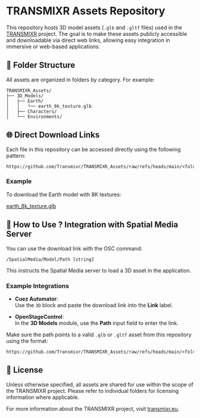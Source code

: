 
# TRANSMIXR Assets Repository

This repository hosts 3D model assets (`.glb` and `.gltf` files) used in the [TRANSMIXR](https://transmixr.eu/) project. The goal is to make these assets publicly accessible and downloadable via direct web links, allowing easy integration in immersive or web-based applications.


## 📁 Folder Structure

All assets are organized in folders by category. For example:

```
TRANSMIXR_Assets/
├── 3D_Models/
│   ├── Earth/
│   │   └── earth_8k_texture.glb
│   ├── Characters/
│   └── Environments/
```


## 🌐 Direct Download Links

Each file in this repository can be accessed directly using the following pattern:

```
https://github.com/Transmixr/TRANSMIXR_Assets/raw/refs/heads/main/<folder>/<subfolder>/<filename>.glb
```


### Example

To download the Earth model with 8K textures:

[earth_8k_texture.glb](https://github.com/Transmixr/TRANSMIXR_Assets/raw/refs/heads/main/3D_Models/Earth/earth_8k_texture.glb)


## 🔧 How to Use ? Integration with Spatial Media Server

You can use the download link with the OSC command:

```
/SpatialMedia/Model/Path [string]
```

This instructs the Spatial Media server to load a 3D asset in the application.

### Example Integrations

- **Cuez Automator**:  
  Use the `3D` block and paste the download link into the **Link** label.

- **OpenStageControl**:  
  In the **3D Models** module, use the **Path** input field to enter the link.

Make sure the path points to a valid `.glb` or `.gltf` asset from this repository using the format:

```
https://github.com/Transmixr/TRANSMIXR_Assets/raw/refs/heads/main/<folder>/<subfolder>/<filename>.glb
```

## 📜 License

Unless otherwise specified, all assets are shared for use within the scope of the TRANSMIXR project. Please refer to individual folders for licensing information where applicable.

For more information about the TRANSMIXR project, visit [transmixr.eu](https://transmixr.eu/).

